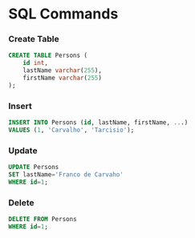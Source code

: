 # SQL Commands

### Create Table

```sql
CREATE TABLE Persons (
    id int,
    lastName varchar(255),
    firstName varchar(255)
);
```

### Insert

```sql
INSERT INTO Persons (id, lastName, firstName, ...)
VALUES (1, 'Carvalho', 'Tarcisio');
```

### Update

```sql
UPDATE Persons
SET lastName='Franco de Carvaho'
WHERE id=1;
```

### Delete

```sql
DELETE FROM Persons 
WHERE id=1;
```
